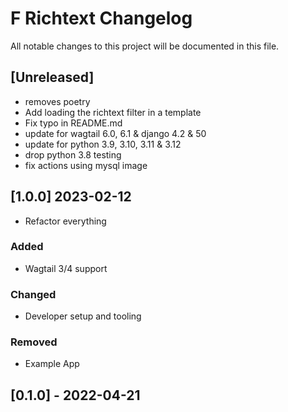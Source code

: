 # F Richtext Changelog

All notable changes to this project will be documented in this file.

## [Unreleased]

- removes poetry
- Add loading the richtext filter in a template
- Fix typo in README.md
- update for wagtail 6.0, 6.1 & django 4.2 & 50
- update for python 3.9, 3.10, 3.11 & 3.12
- drop python 3.8 testing
- fix actions using mysql image

## [1.0.0] 2023-02-12

- Refactor everything

### Added

- Wagtail 3/4 support

### Changed

- Developer setup and tooling

### Removed

- Example App

## [0.1.0] - 2022-04-21

<!-- TEMPLATE - keep below to copy for new releases -->
<!--

## [x.y.z] - YYYY-MM-DD

### Added

- ...

### Changed

- ...

### Removed

- ...

-->
